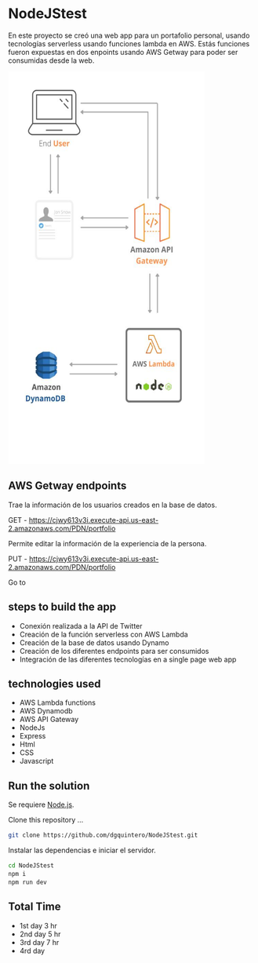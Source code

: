 # NodeJStest

En este proyecto se creó una web app para un portafolio personal, usando tecnologías serverless usando funciones lambda en AWS. Estás funciones fueron expuestas en dos enpoints usando AWS Getway para poder ser consumidas desde la web.

  <a>
    <img src="img/Arq.jpeg" alt="Logo" width="400" height="800">
  </a>

## AWS Getway endpoints

Trae la información de los usuarios creados en la base de datos.

GET - https://cjwy613v3i.execute-api.us-east-2.amazonaws.com/PDN/portfolio

Permite editar la información de la experiencia de la persona.

PUT - https://cjwy613v3i.execute-api.us-east-2.amazonaws.com/PDN/portfolio

Go to 

## steps to build the app
- Conexión realizada a la API de Twitter
- Creación de la función serverless con AWS Lambda
- Creación de la base de datos usando Dynamo
- Creación de los diferentes endpoints para ser consumidos
- Integración de las diferentes tecnologías en a single page web app

## technologies used
- AWS Lambda functions
- AWS Dynamodb
- AWS API Gateway
- NodeJs
- Express
- Html
- CSS
- Javascript

## Run the solution

Se requiere [Node.js](https://nodejs.org/).

Clone this repository ...
```sh
git clone https://github.com/dgquintero/NodeJStest.git
```

Instalar las dependencias e iniciar el servidor.

```sh
cd NodeJStest
npm i
npm run dev
```
## Total Time
- 1st day 3 hr
- 2nd day 5 hr
- 3rd day 7 hr
- 4rd day 
